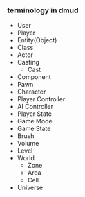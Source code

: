 

### terminology in dmud

* User
* Player
* Entity(Object) 
* Class 
* Actor 
* Casting
  * Cast 
* Component
* Pawn
* Character
* Player Controller
* AI Controller
* Player State
* Game Mode
* Game State
* Brush
* Volume
* Level
* World
  * Zone
  * Area
  * Cell
* Universe
